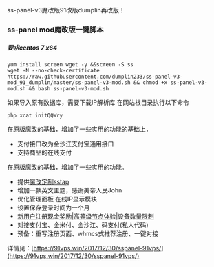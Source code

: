 ss-panel-v3魔改版91改版dumplin再改版！



### ss-panel mod魔改版一键脚本
##### 要求centos 7 x64

```
yum install screen wget -y &&screen -S ss 
wget -N --no-check-certificate https://raw.githubusercontent.com/dumplin233/ss-panel-v3-mod_91_dumplin/master/ss-panel-v3-mod.sh && chmod +x ss-panel-v3-mod.sh && bash ss-panel-v3-mod.sh

```
如果导入原有数据库，需要下载IP解析库
在网站根目录执行以下命令
```
php xcat initQQWry

```

在原版魔改的基础，增加了一些实用的功能的基础上，
 - 支付接口改为金沙江支付宝通用接口
 - 支持商品的在线支付


在原版魔改的基础，增加了一些实用的功能。


- 提供[魔改定制sstap](https://91vps.win/2017/12/30/a_sstap/)
- 增加一款英文主题，感谢美帝人民John
- 优化管理面板 在线IP显示模块
- 设置保存登录时间为一个月
- [新用户注册现金奖励|高等级节点体验|设备数量限制](https://91vps.win/2017/09/12/little_point/) 
- 对接支付宝、金米付、金沙江、码支付(私人代码)
- 预备：重写注册页面、whmcs式推荐注册、一键对接

详情见：[https://91vps.win/2017/12/30/sspanel-91vps/](https://91vps.win/2017/12/30/sspanel-91vps/)
